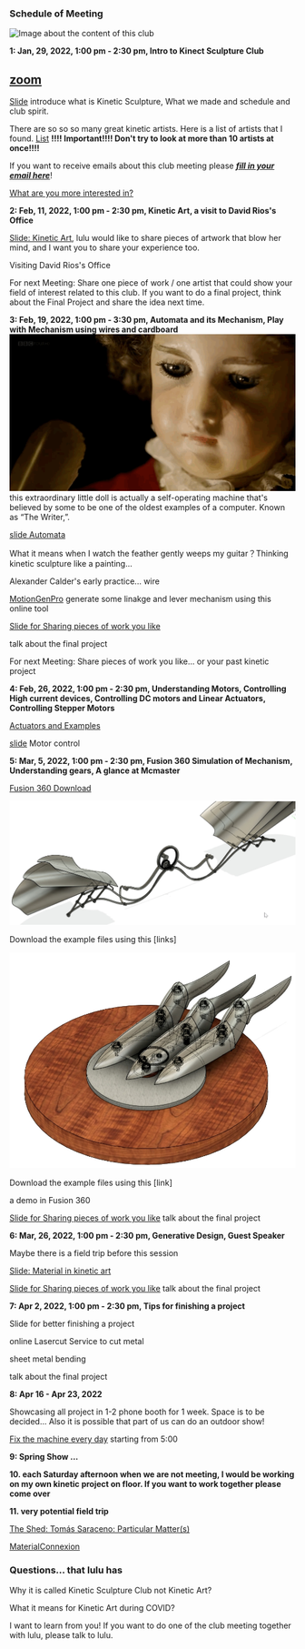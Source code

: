 ### Schedule of Meeting
![Image about the content of this club](images/coverimage.gif)

**1: Jan, 29, 2022, 1:00 pm - 2:30 pm, Intro to Kinect Sculpture Club**

## [zoom](https://nyu.zoom.us/j/9263136647) 

[Slide](https://docs.google.com/presentation/d/14Gx4rb5BBoBIqE4TX549-QRHddT8LkuYYS29SPru7Ak/edit?usp=sharing)  introduce what is Kinetic Sculpture, What we made and schedule and club spirit.

There are so so so many great kinetic artists. Here is a list of artists that I found. [List](https://www.notion.so/30e6a2345652415abdf82babb003ed84?v=eab0870d39d64d0aa472fc74f6e8c2e6) **!!!! Important!!!! Don't try to look at more than 10 artists at once!!!!**

If you want to receive emails about this club meeting please ***[fill in your email here](https://docs.google.com/spreadsheets/d/1_8TiYV4YC-upCKt304OQojFMGG0DDho1HfJRl6GY3YE/edit?usp=sharing)***!

[What are you more interested in?](https://forms.gle/UbcpoNU4TqCdwTEP8)

**2: Feb, 11, 2022, 1:00 pm - 2:30 pm, Kinetic Art, a visit to David Rios's Office**

[Slide: Kinetic Art](https://docs.google.com/presentation/d/1mZE3s1pjGkISQD-sEvAQ-doHM36Kzi36h_v48b8yb3M/edit?usp=sharing), lulu would like to share pieces of artwork that blow her mind, and I want you to share your experience too.

Visiting David Rios's Office

For next Meeting: Share one piece of work / one artist that could show your field of interest related to this club. If you want to do a final project, think about the Final Project and share the idea next time.

**3: Feb, 19, 2022, 1:00 pm - 3:30 pm, Automata and its Mechanism, Play with Mechanism using wires and cardboard**
![image of an automata which is a machine full of mechanical moving part to write and draw something. The machine is made into the shape of a little boy](images/clubSpiritAutomata1.gif)
this extraordinary little doll is actually a self-operating machine that's believed by some to be one of the oldest examples of a computer. Known as “The Writer,”.

[slide Automata](https://docs.google.com/presentation/d/11pqmIhH43Y5V3ufvG02QRKbX3dsfqv2rV_EwonJ81w8/edit?usp=sharing)

What it means when I watch the feather gently weeps my guitar？Thinking kinetic sculpture like a painting...

Alexander Calder's early practice... wire

[MotionGenPro](http://motiongenpro.appspot.com/)  generate some linakge and lever mechanism using this online tool

[Slide for Sharing pieces of work you like](https://docs.google.com/presentation/d/1J7OCi2UwnFKZulq5AjOrl7CSz38PUzV7Y9OkxqNf8_s/edit?usp=sharing)

talk about the final project

For next Meeting: Share pieces of work you like... or your past kinetic project

**4: Feb, 26, 2022, 1:00 pm - 2:30 pm, Understanding Motors, Controlling High current devices, Controlling DC motors and Linear Actuators, Controlling Stepper Motors**

[Actuators and Examples](https://www.notion.so/d680aeca8e5a4f519d589a9c485d8ecc?v=69c9a7fb00ae4047a855410953f721f3)

[slide](https://docs.google.com/presentation/d/1dfep1qj0_mXK4wCVpKLdVQtoGF9ODLN1W1-e40YU5M0/edit?usp=sharing) Motor control

**5: Mar, 5, 2022, 1:00 pm - 2:30 pm, Fusion 360 Simulation of Mechanism, Understanding gears, A glance at Mcmaster**

[Fusion 360 Download](https://www.autodesk.com/products/fusion-360/overview)

![Image about the fusion 360 simulation of bob potts's piece of artwork name is pursuit 2](images/bird.jpg)

Download the example files using this [links]

![Image about the fusion 360 simulation of bob potts's piece of artwork name is synchronized movement](images/finger.jpg)

Download the example files using this [link]

a demo in Fusion 360

[Slide for Sharing pieces of work you like](https://docs.google.com/presentation/d/1J7OCi2UwnFKZulq5AjOrl7CSz38PUzV7Y9OkxqNf8_s/edit?usp=sharing)
talk about the final project

**6: Mar, 26, 2022, 1:00 pm - 2:30 pm, Generative Design, Guest Speaker**

Maybe there is a field trip before this session

[Slide: Material in kinetic art](https://docs.google.com/presentation/d/1C8GwCTfussdMojRNWRNiwoKI-sx_cPrYeFUIp9d8Z1M/edit?usp=sharing)

[Slide for Sharing pieces of work you like](https://docs.google.com/presentation/d/1J7OCi2UwnFKZulq5AjOrl7CSz38PUzV7Y9OkxqNf8_s/edit?usp=sharing)
talk about the final project

**7: Apr 2, 2022, 1:00 pm - 2:30 pm, Tips for finishing a project** 

Slide for better finishing a project

online Lasercut Service to cut metal

sheet metal bending

talk about the final project

**8: Apr 16 - Apr 23, 2022**

Showcasing all project in 1-2 phone booth for 1 week. Space is to be decided... Also it is possible that part of us can do an outdoor show!

[Fix the machine every day](https://youtu.be/-ORD1pd3Nfw) starting from 5:00


**9: Spring Show ...**

**10. each Saturday afternoon when we are not meeting, I would be working on my own kinetic project on floor. If you want to work together please come over**

**11. very potential field trip**

[The Shed: Tomás Saraceno: Particular Matter(s)](https://theshed.org/program/227-tomas-saraceno-particular-matter-s)

[MaterialConnexion](https://materialconnexion.com/)


### Questions... that lulu has

Why it is called Kinetic Sculpture Club not Kinetic Art?

What it means for Kinetic Art during COVID?

I want to learn from you! If you want to do one of the club meeting together with lulu, please talk to lulu.

